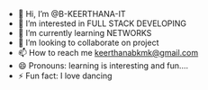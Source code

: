 - 👋 Hi, I’m @B-KEERTHANA-IT
- 👀 I’m interested in FULL STACK DEVELOPING
- 🌱 I’m currently learning NETWORKS
- 💞️ I’m looking to collaborate on  project
- 📫 How to reach me keerthanabkmk@gmail.com
- 😄 Pronouns: learning is interesting and fun....
- ⚡ Fun fact: I love dancing

<!---
B-KEERTHANA-IT/B-KEERTHANA-IT is a ✨ special ✨ repository because its `README.md` (this file) appears on your GitHub profile.
You can click the Preview link to take a look at your changes.
--->
